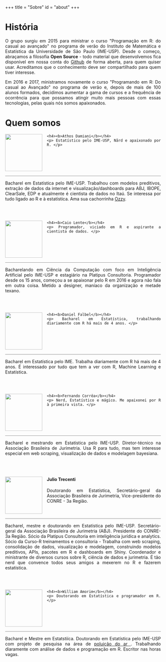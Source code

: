 +++
title = "Sobre"
id = "about"
+++

# História

<div align="justify">
<p>
O grupo surgiu em 2015 para ministrar o curso "Programação em R: do casual ao avançado" no programa de verão do Instituto de Matemática e Estatística da Universidade de São Paulo (IME-USP). Desde o começo, abraçamos a filosofia
<b>Open Source</b> - todo material que desenvolvemos fica disponível em nossa conta do 
<a href="https://github.com/curso-r/">Github</a> de forma aberta, para quem quiser usar. 
Acreditamos que o conhecimento deve ser compartilhado para quem
tiver interesse.
</p>

<p>
Em 2016 e 2017, ministramos novamente o curso "Programando em R: Do casual ao
Avançado" no programa de verão e, depois de mais de 100 alunos formados, decidimos 
aumentar a gama de cursos e a frequência de ocorrência para que possamos atingir 
muito mais pessoas com essas tecnologias, pelas quais nós somos apaixonados.
</p>
</div>

<!-- Go to www.addthis.com/dashboard to customize your tools --> <div class="addthis_inline_follow_toolbox"></div>

# Quem somos


<div align="justify">

<div class = "card">

  <img class="img-circle" src="https://avatars0.githubusercontent.com/u/1925102?v=3&amp;s=460" style="float: left; margin: 0px 15px 15px 0px;" width="120" height="120">
  
  <div class = "minibio">
  
    <h4><b>Athos Damiani</b></h4>
    <p> Estatístico pelo IME-USP, Nãrd e apaixonado por R. </p>
    
  </div>

<div style = "clear: left; margin-top: 5px; margin-bottom: 5px; border: 0; border-top: 1px solid #848484;"> </div>

  <div class = "bio" style = "clear: left;">
  
  <p> Bacharel em Estatística pelo IME-USP. Trabalhou com modelos preditivos, extração de dados da internet e visualização/dashboards para ABJ, IBOPE, ClearSale, EDP e atualmente é cientista de dados no Itaú. Se interessa por tudo ligado ao R e à estatística. Ama sua cachorrinha <a href = "/img/sobre/ozzy.jpg">Ozzy</a>. </p>
  
  </div>
</div>

<br>
<br>

<div class = "card">

  <img class="img-circle" src="https://avatars2.githubusercontent.com/u/7017340?s=460&v=4" style="float: left; margin: 0px 15px 15px 0px;" width="120" height="120">
  
  <div class = "minibio">
  
    <h4><b>Caio Lente</b></h4>
    <p> Programador, viciado em R e aspirante a cientista de dados. </p>
    
  </div>

<div style = "clear: left; margin-top: 5px; margin-bottom: 5px; border: 0; border-top: 1px solid #848484;"> </div>

  <div class = "bio" style = "clear: left;">
  
  <p> Bacharelando em Ciência da Computação com foco em Inteligência Artificial pelo IME-USP e estagiário na Platipus Consultoria. Programador desde os 15 anos, começou a se apaixonar pelo R em 2016 e agora não fala em outra coisa. Metido a designer, maníaco da organização e metade texano. </p>
  
  </div>
</div>

<br>
<br>

<div class = "card">

  <img class="img-circle" src="https://avatars2.githubusercontent.com/u/4706822?v=3&amp;s=460" style="float: left; margin: 0px 15px 15px 0px;" width="120" height="120">
  
  <div class = "minibio">
  
    <h4><b>Daniel Falbel</b></h4>
    <p> Bacharel em Estatística, trabalhando diariamente com R há mais de 4 anos. </p>
    
  </div>

<div style = "clear: left; margin-top: 5px; margin-bottom: 5px; border: 0; border-top: 1px solid #848484;"> </div>

  <div class = "bio" style = "clear: left;">
  
  <p> Bacharel em Estatística pelo IME. Trabalha diariamente com R há mais de 4 anos. É interessado por tudo que tem a ver com R, Machine Learning e Estatística. </p>
  
  </div>
</div>

<br>
<br>

<div class = "card">

  <img class="img-circle" src="https://avatars3.githubusercontent.com/u/14807413?v=3&amp;s=460" style="float: left; margin: 0px 15px 15px 0px;" width="120" height="120">
  
  <div class = "minibio">
  
    <h4><b>Fernando Corrêa</b></h4>
    <p> Nerd, Estatístico e mágico. Me apaixonei por R à primeira vista. </p>
    
  </div>

<div style = "clear: left; margin-top: 5px; margin-bottom: 5px; border: 0; border-top: 1px solid #848484;"> </div>

  <div class = "bio" style = "clear: left;">
  
  <p> Bacharel e mestrando em Estatística pelo IME-USP. Diretor-técnico na Associação Brasileira de Jurimetria. Usa R para tudo, mas tem interesse especial em web scraping, visualização de dados e modelagem bayesiana. </p>
  
  </div>
</div>

<br>
<br>


<div class = "card">

  <img class="img-circle" src="https://goo.gl/2b3zLa" style="float: left; margin: 0px 15px 15px 0px;" width="120" height="120">
  
  <div class = "minibio">
  
<h4><b>Julio Trecenti</b></h4>
<p> Doutorando em Estatística, Secretário-geral da Associação Brasileira de Jurimetria, Vice-presidente do CONRE - 3a Região. </p>
    
  </div>

<div style = "clear: left; margin-top: 5px; margin-bottom: 5px; border: 0; border-top: 1px solid #848484;"> </div>

  <div class = "bio" style = "clear: left;">
  
<p> Bacharel, mestre e doutorando em Estatística pelo IME-USP. Secretário-geral da Associação Brasileira de Jurimetria (ABJ). Presidente do CONRE-3a Região. Sócio da Platipus Consultoria em inteligência jurídica e analytics. Sócio da Curso-R treinamentos e consultoria - Trabalha com web scraping, consolidação de dados, visualização e modelagem, construindo modelos preditivos, APIs, pacotes em R e dashboards em Shiny. Coordenador e ministrante de diversos cursos sobre R, ciência de dados e jurimetria. É tão nerd que convence todos seus amigos a mexerem no R e fazerem estatística.
</p>
  
  </div>
</div>

<br>
<br>


<div class = "card">

  <img class="img-circle" src="https://avatars2.githubusercontent.com/u/8967307?v=3&amp;s=460" style="float: left; margin: 0px 15px 15px 0px;" width="120" height="120">
  
  <div class = "minibio">
  
    <h4><b>William Amorim</b></h4>
    <p> Doutorando em Estatística e programador em R. </p>
    
  </div>

<div style = "clear: left; margin-top: 5px; margin-bottom: 5px; border: 0; border-top: 1px solid #848484;"> </div>

  <div class = "bio" style = "clear: left;">
  
  <p> Bacharel e Mestre em Estatstiíca. Doutorando em Estatística pelo IME-USP com projeto de pesquisa na área de <a href = "https://www.rpollution.com/"> poluição do ar </a>. Trabalhando diaramente com análise de dados e programação em R. Escritor nas horas vagas. </p>
  
  </div>
</div>

<br>
<br>


